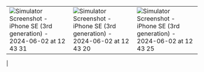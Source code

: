 
|   | |  |
| ------------- | ------------- | ------------- |
| ![Simulator Screenshot - iPhone SE (3rd generation) - 2024-06-02 at 12 43 31](https://github.com/NatalyaLuzyanina/ArtGallery/assets/81101050/34740670-6712-4d82-a521-8d10f557ada6)  | ![Simulator Screenshot - iPhone SE (3rd generation) - 2024-06-02 at 12 43 20](https://github.com/NatalyaLuzyanina/ArtGallery/assets/81101050/498a7e24-db83-4beb-a9b5-f383da66c5ad)  |  ![Simulator Screenshot - iPhone SE (3rd generation) - 2024-06-02 at 12 43 25](https://github.com/NatalyaLuzyanina/ArtGallery/assets/81101050/9d1e14b3-89c7-4eef-9ce1-3c02727bb3ba)
  |



